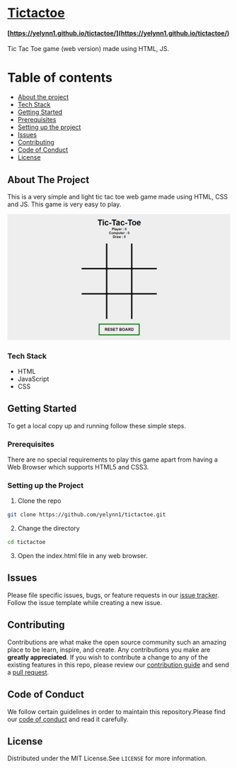 # [Tictactoe](https://yelynn1.github.io/tictactoe/ "tictactoe")
#### [https://yelynn1.github.io/tictactoe/](https://yelynn1.github.io/tictactoe/)

Tic Tac Toe game (web version) made using HTML, JS.

Table of contents
=================

<!--ts-->
   * [About the project](#about-the-project)
   * [Tech Stack](#tech-stack)
   * [Getting Started](#getting-started)
   * [Prerequisites](#prerequisites)
   * [Setting up the project](#setting-up-the-project)
   * [Issues](#issues)
   * [Contributing](#contributing)
   * [Code of Conduct](#code-of-conduct)
   * [License](#license)
<!--te-->

## About The Project

This is a very simple and light tic tac toe web game made using HTML, CSS and JS. This game is very easy to play.

![](/assets/images/tictactoe.png)

### Tech Stack

* HTML
* JavaScript
* CSS

## Getting Started

To get a local copy up and running follow these simple steps.

### Prerequisites
There are no special requirements to play this game apart from having a Web Browser which supports HTML5 and CSS3.

### Setting up the Project

1. Clone the repo
```sh
git clone https://github.com/yelynn1/tictactoe.git
```
2. Change the directory
```sh
cd tictactoe
```
3. Open the index.html file in any web browser.

## Issues

Please file specific issues, bugs, or feature requests in our [issue tracker](https://github.com/yelynn1/tictactoe/issues). Follow the issue template while creating a new issue.

## Contributing

Contributions are what make the open source community such an amazing place to be learn, inspire, and create. Any contributions you make are **greatly appreciated**. 
If you wish to contribute a change to any of the existing features in this repo, please review our [contribution guide](https://github.com/yash2189/tictactoe/blob/fix-readme/CONTRIBUTING%20GUIDE.md) and send a [pull request](https://github.com/yelynn1/tictactoe/pulls).

## Code of Conduct

We follow certain guidelines in order to maintain this repository.Please find our [code of conduct](https://github.com/yash2189/tictactoe/blob/fix-readme/CODE%20OF%20CONDUCT.md) and read it carefully.

## License
Distributed under the MIT License.See `LICENSE` for more information.
